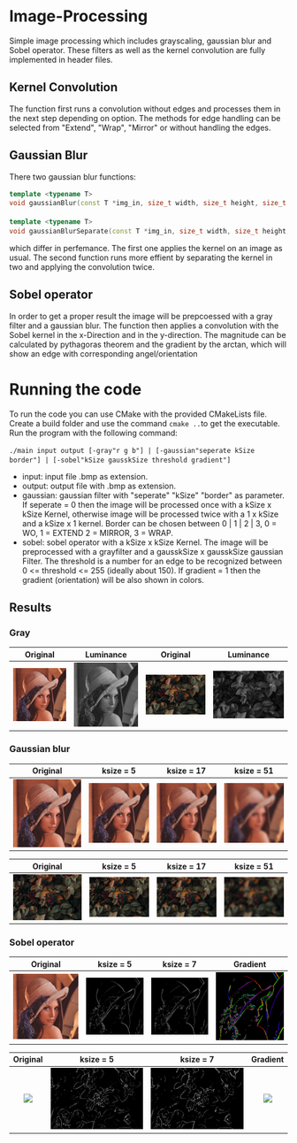 # Image-Processing
Simple image processing which includes grayscaling, gaussian blur and Sobel operator.
These filters as well as the kernel convolution are fully implemented in header files.

## Kernel Convolution
The function first runs a convolution without edges and processes them in the next step depending on option. The methods for edge handling can be selected from "Extend", "Wrap", "Mirror" or without handling the edges.

## Gaussian Blur
There two gaussian blur functions: 
```c++
template <typename T>
void gaussianBlur(const T *img_in, size_t width, size_t height, size_t channels, T *img_out, size_t ksize, Border border);

template <typename T>
void gaussianBlurSeparate(const T *img_in, size_t width, size_t height, size_t channels, T *img_out, size_t ksize, Border border);
```
which differ in perfemance. The first one applies the kernel on an image as usual. The second function runs more effient by separating the kernel in two and applying the convolution twice.   

## Sobel operator
In order to get a proper result the image will be prepcoessed with a gray filter and a gaussian blur. The function then applies a convolution with the Sobel kernel in the x-Direction and in the y-direction. The magnitude can be calculated by pythagoras theorem and the gradient by the arctan, which will show an edge with corresponding angel/orientation

# Running the code
To run the code you can use CMake with the provided CMakeLists file. Create a build folder and use the command `cmake ..`to get the executable.
Run the program with the following command:

`./main input output [-gray"r g b"] | [-gaussian"seperate kSize border"] | [-sobel"kSize gausskSize threshold gradient"]`

- input: input file .bmp as extension.
- output: output file with .bmp as extension.
- gaussian: gaussian filter with "seperate" "kSize" "border" as parameter. If seperate = 0 then the image will be processed once with a kSize x kSize Kernel, otherwise image will be processed twice with a 1 x kSize and a kSize x 1 kernel. Border can be chosen between 0 | 1 | 2 | 3, 0 = WO, 1 = EXTEND 2 = MIRROR, 3 = WRAP. 
- sobel: sobel operator with a kSize x kSize Kernel. The image will be preprocessed with a grayfilter and a gausskSize x gausskSize gaussian Filter. The threshold is a number for an edge to be recognized between 0 <= threshold <= 255 (ideally about 150). If gradient = 1 then the gradient (orientation) will be also shown in colors.

## Results

### Gray
|Original|Luminance|Original|Luminance|
|:---:|:---:|:---:|:---:|
![](data/lena.bmp)|![](data/lena_gray.bmp)|![](data/berries.bmp)|![](data/berries_gray.bmp)|

### Gaussian blur
|Original|ksize = 5|ksize = 17|ksize = 51|
|:---:|:---:|:---:|:---:|
![](data/lena.bmp)|![](data/lena_blur5x5.bmp)|![](data/lena_blur17x17.bmp)|![](data/lena_blur51x51.bmp)|

|Original|ksize = 5|ksize = 17|ksize = 51|
|:---:|:---:|:---:|:---:|
![](data/berries.bmp)|![](data/berries_blur5x5.bmp)|![](data/berries_blur17x17.bmp)|![](data/berries_blur51x51.bmp)|

### Sobel operator
|Original|ksize = 5|ksize = 7|Gradient|
|:---:|:---:|:---:|:---:|
![](data/lena.bmp)|![](data/lena_sobel5x5.bmp)|![](data/lena_sobel7x7.bmp)|![](data/lena_sobel_5x5_gradient.bmp)|

|Original|ksize = 5|ksize = 7|Gradient|
|:---:|:---:|:---:|:---:|
![](data/beries.bmp)|![](data/berries_sobel5x5.bmp)|![](data/berries_sobel7x7.bmp)|![](data/berries_sobel_5x5_gradient.bmp)|
